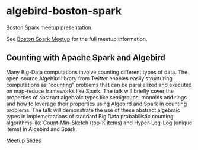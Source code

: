 # algebird-boston-spark
Boston Spark meetup presentation. 

See [Boston Spark Meetup](http://www.meetup.com/Boston-Apache-Spark-User-Group/events/225674478/ "Boston Spark Meetup") for the full meetup information.

## Counting with Apache Spark and Algebird
Many Big-Data computations involve counting different types of data. The open-source Algebird library from Twitter enables easily structuring computations as "counting" problems that can be parallelized and executed on map-reduce frameworks like Spark. The talk will briefly cover the properties of abstract algebraic types like semigroups, monoids and rings and how to leverage their properties using Algebird and Spark in counting problems. The talk will demonstrate the use of these abstract algebraic types in implementations of standard Big Data probabilistic counting algorithms like Count-Min-Sketch (top-K items) and Hyper-Log-Log (unique items) in Algebird and Spark.

[Meetup Slides](http://esumitra.github.io/algebird-boston-spark/)
